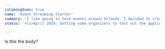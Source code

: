 ```yaml
---
isComingSoon: true
name: 'Event Streaming Starter'
summary: 'I like going to tech events around Orlando. I decided to create <a href="https://OTech.events" target="_blank">OTech.events</a> so people who could not attend in person can watch livestreams. Now, organizers can stream their events themselves.'
status: '<li>April 2024: Getting some organizers to test out the application.</li>'

---
```


Is this the body?
